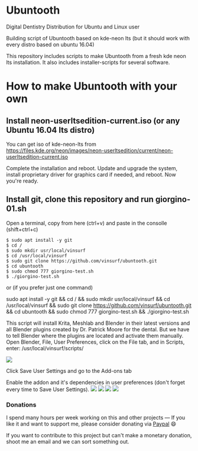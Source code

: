 # Ubuntooth
Digital Dentistry Distribution for Ubuntu and Linux user

Building script of Ubuntooth based on kde-neon lts (but it should work with every distro based on ubuntu 16.04)

This repository includes scripts to make Ubuntooth from a fresh kde neon lts installation.
It also includes installer-scripts for several software.

# How to make Ubuntooth with your own

## Install neon-userltsedition-current.iso (or any Ubuntu 16.04 lts distro)

You can get iso of kde-neon-lts from https://files.kde.org/neon/images/neon-userltsedition/current/neon-userltsedition-current.iso

Complete the installation and reboot. Update and upgrade the system, install proprietary driver for graphics card if needed, and reboot. Now you're ready.

## Install git, clone this repository and run giorgino-01.sh

Open a terminal, copy from here (ctrl+v) and paste in the consolle (shift+ctrl+c)

    $ sudo apt install -y git
    $ cd /
    $ sudo mkdir usr/local/vinsurf
    $ cd /usr/local/vinsurf
    $ sudo git clone https://github.com/vinsurf/ubuntooth.git
    $ cd ubuntooth
    $ sudo chmod 777 giorgino-test.sh
    $ ./giorgino-test.sh

or (if you prefer just one command)

sudo apt install -y git && cd / && sudo mkdir usr/local/vinsurf && cd /usr/local/vinsurf && sudo git clone https://github.com/vinsurf/ubuntooth.git && cd ubuntooth && sudo chmod 777 giorgino-test.sh && ./giorgino-test.sh

This script will install Krita, Meshlab and Blender in their latest versions and all Blender plugins created by Dr. Patrick Moore for the dental. But we have to tell Blender where the plugins are located and activate them manually.
Open Blender, File, User Preferences, click on the File tab, and in Scripts, enter: /usr/local/vinsurf/scripts/

![](https://dl.dropboxusercontent.com/s/jjoubh9f0igcike/blenderuserpreference.png?dl=0)

Click Save User Settings and go to the Add-ons tab

Enable the addon and it's dependencies in user preferences (don't forget every time to Save User Settings).
![](https://dl.dropboxusercontent.com/s/a2zh0szm6mspax8/Screenshot_20170303_175223.png?dl=0)
![](https://dl.dropboxusercontent.com/s/aaasgtfhwm90nue/Screenshot_20170303_175202.png?dl=0)
![](https://dl.dropboxusercontent.com/s/jopve8bbb8n5g4p/Screenshot_20170303_175140.png?dl=0)
![](https://dl.dropboxusercontent.com/s/6u8vj6ehmqv13mx/Screenshot_20170303_175059.png?dl=0)




### Donations
I spend many hours per week working on this and other projects &mdash; If you like it and want to support me, please consider donating via [Paypal](https://paypal.me/vinsurf) :smile:

If you want to contribute to this project but can't make a monetary donation, shoot me an email and we can sort something out.
